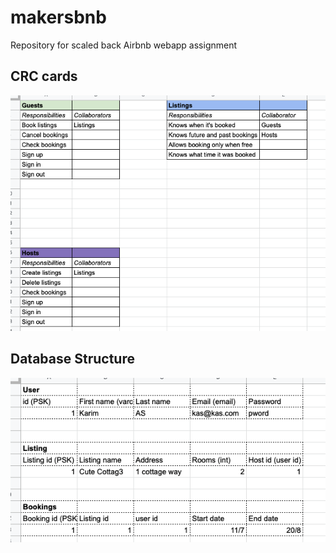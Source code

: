 # makersbnb
Repository for scaled back Airbnb webapp assignment


## CRC cards
![Cards mapping MVP objects](https://github.com/karimabuseer/makersbnb/blob/main/docs/Screenshot%202021-07-26%20at%2015.04.58.png)

## Database Structure
![Database Structure](https://github.com/karimabuseer/makersbnb/blob/main/docs/Screenshot%202021-07-26%20at%2015.29.33.png)
